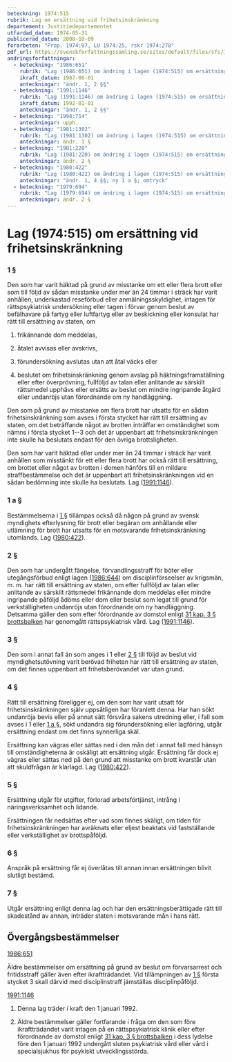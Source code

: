 ```yaml
---
beteckning: 1974:515
rubrik: Lag om ersättning vid frihetsinskränkning
departement: Justitiedepartementet
utfardad_datum: 1974-05-31
publicerad_datum: 2008-10-09
forarbeten: "Prop. 1974:97, LU 1974:25, rskr 1974:278"
pdf_url: https://svenskforfattningssamling.se/sites/default/files/sfs/1974-05/SFS1974-515.pdf
andringsforfattningar:
  - beteckning: "1986:651"
    rubrik: "Lag (1986:651) om ändring i lagen (1974:515) om ersättning vid frihetsinskränkning"
    ikraft_datum: 1987-06-01
    anteckningar: "ändr. 1, 2 §§"
  - beteckning: "1991:1146"
    rubrik: "Lag (1991:1146) om ändring i lagen (1974:515) om ersättning vid frihetsinskränkning"
    ikraft_datum: 1992-01-01
    anteckningar: "ändr. 1, 2 §§"
  - beteckning: "1998:714"
    anteckningar: upph.
  - beteckning: "1981:1302"
    rubrik: "Lag (1981:1302) om ändring i lagen (1974:515) om ersättning vid frihetsinskränkning"
    anteckningar: ändr. 1 §
  - beteckning: "1981:220"
    rubrik: "Lag (1981:220) om ändring i lagen (1974:515) om ersättning vid frihetsinskränkning"
    anteckningar: ändr. 2 §
  - beteckning: "1980:422"
    rubrik: "Lag (1980:422) om ändring i lagen (1974:515) om ersättning vid frihetsinskränkning"
    anteckningar: "ändr. 1, 4 §§; ny 1 a §; omtryck"
  - beteckning: "1979:694"
    rubrik: "Lag (1979:694) om ändring i lagen (1974:515) om ersättning vid frihetsinskränkning"
    anteckningar: ändr. 2 §
---
```


# Lag (1974:515) om ersättning vid frihetsinskränkning

### 1 §

Den som har varit häktad på grund av misstanke om ett eller flera brott eller som till följd av sådan misstanke under mer än 24 timmar i sträck har varit anhållen, underkastad reseförbud eller anmälningsskyldighet, intagen för rättspsykiatrisk undersökning eller tagen i förvar genom beslut av befälhavare på fartyg eller luftfartyg eller av beskickning eller konsulat har rätt till ersättning av staten, om

1. frikännande dom meddelas,

2. åtalet avvisas eller avskrivs,

3. förundersökning avslutas utan att åtal väcks eller

4. beslutet om frihetsinskränkning genom avslag på häktningsframställning eller efter överprövning, fullföljd av talan eller anlitande av särskilt rättsmedel upphävs eller ersätts av beslut om mindre ingripande åtgärd eller undanröjs utan förordnande om ny handläggning.

Den som på grund av misstanke om flera brott har utsatts för en sådan frihetsinskränkning som avses i första stycket har rätt till ersättning av staten, om det beträffande något av brotten inträffar en omständighet som nämns i första stycket 1--3 och det är uppenbart att frihetsinskränkningen inte skulle ha beslutats endast för den övriga brottsligheten.

Den som har varit häktad eller under mer än 24 timmar i sträck har varit anhållen som misstänkt för ett eller flera brott har också rätt till ersättning, om brottet eller något av brotten i domen hänförs till en mildare straffbestämmelse och det är uppenbart att frihetsinskränkningen vid en sådan bedömning inte skulle ha beslutats. Lag ([1991:1146](https://selex.se/eli/sfs/1991/1146)).

### 1 a §

Bestämmelserna i [1 §](#1) tillämpas också då någon på grund av svensk myndighets efterlysning för brott eller begäran om anhållande eller utlämning för brott har utsatts för en motsvarande frihetsinskränkning utomlands. Lag ([1980:422](https://selex.se/eli/sfs/1980/422)).

### 2 §

Den som har undergått fängelse, förvandlingsstraff för böter eller utegångsförbud enligt lagen ([1986:644](https://selex.se/eli/sfs/1986/644)) om disciplinförseelser av krigsmän, m. m. har rätt till ersättning av staten, om efter fullföljd av talan eller anlitande av särskilt rättsmedel frikännande dom meddelas eller mindre ingripande påföljd ådöms eller dom eller beslut som legat till grund för verkställigheten undanröjs utan förordnande om ny handläggning. Detsamma gäller den som efter förordnande av domstol enligt [31 kap. 3 § brottsbalken](https://selex.se/eli/sfs/1962/700#kap31.3) har genomgått rättspsykiatrisk vård. Lag ([1991:1146](https://selex.se/eli/sfs/1991/1146)).

### 3 §

Den som i annat fall än som anges i 1 eller [2 §](#2) till följd av beslut vid myndighetsutövning varit berövad friheten har rätt till ersättning av staten, om det finnes uppenbart att frihetsberövandet var utan grund.

### 4 §

Rätt till ersättning föreligger ej, om den som har varit utsatt för frihetsinskränkningen själv uppsåtligen har föranlett denna. Har han sökt undanröja bevis eller på annat sätt försvåra sakens utredning eller, i fall som avses i 1 eller [1 a §](#1a), sökt undandra sig förundersökning eller lagföring, utgår ersättning endast om det finns synnerliga skäl.

Ersättning kan vägras eller sättas ned i den mån det i annat fall med hänsyn till omständigheterna är oskäligt att ersättning utgår. Ersättning får dock ej vägras eller sättas ned på den grund att misstanke om brott kvarstår utan att skuldfrågan är klarlagd. Lag ([1980:422](https://selex.se/eli/sfs/1980/422)).

### 5 §

Ersättning utgår för utgifter, förlorad arbetsförtjänst, intrång i näringsverksamhet och lidande.

Ersättningen får nedsättas efter vad som finnes skäligt, om tiden för frihetsinskränkningen har avräknats eller eljest beaktats vid fastställande eller verkställighet av brottspåföljd.

### 6 §

Anspråk på ersättning får ej överlåtas till annan innan ersättningen blivit slutligt bestämd.

### 7 §

Utgår ersättning enligt denna lag och har den ersättningsberättigade rätt till skadestånd av annan, inträder staten i motsvarande mån i hans rätt.

## Övergångsbestämmelser

[1986:651](https://selex.se/eli/sfs/1986/651)

Äldre bestämmelser om ersättning på grund av beslut om förvarsarrest och fritidsstraff gäller även efter ikraftträdandet. Vid tillämpningen av [1 §](#1) första stycket 3 skall därvid med disciplinstraff jämställas disciplinpåföljd.

[1991:1146](https://selex.se/eli/sfs/1991/1146)

1. Denna lag träder i kraft den 1 januari 1992.

2. Äldre bestämmelser gäller fortfarande i fråga om den som före ikraftträdandet varit intagen på en rättspsykiatrisk klinik eller efter förordnande av domstol enligt [31 kap. 3 § brottsbalken](https://selex.se/eli/sfs/1962/700#kap31.3) i dess lydelse före den 1 januari 1992 undergått sluten psykiatrisk vård eller vård i specialsjukhus för psykiskt utvecklingsstörda.